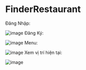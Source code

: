 # FinderRestaurant
Đăng Nhập:

![image](https://github.com/taolathien69/FinderRestaurant/assets/113418484/414a2de0-f009-4a50-af99-f202580c52e3)
Đăng Ký:

![image](https://github.com/taolathien69/FinderRestaurant/assets/113418484/ea24fbb2-d47c-4d52-b017-18189dc7039d)
Menu:

![image](https://github.com/taolathien69/FinderRestaurant/assets/113418484/09a59ba3-fcea-49b8-aaf1-96a879141d31)
Xem vị trí hiện tại:

![image](https://github.com/taolathien69/FinderRestaurant/assets/113418484/83e795a9-3956-4bf7-8f02-7410121ce234)

